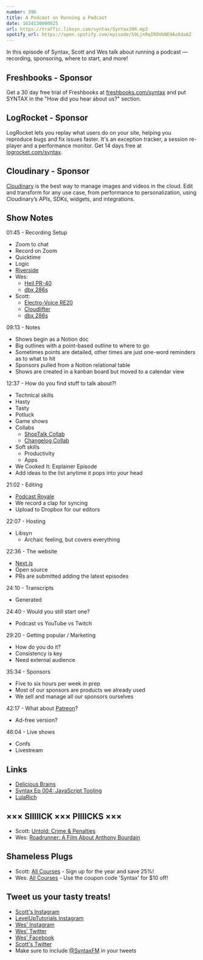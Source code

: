 ```yaml
---
number: 396
title: A Podcast on Running a Podcast
date: 1634130000825
url: https://traffic.libsyn.com/syntax/Syntax396.mp3
spotify_url: https://open.spotify.com/episode/59Ljn9qIR0VbNE9Az8daAZ
---
```


In this episode of Syntax, Scott and Wes talk about running a podcast — recording, sponsoring, where to start, and more!

## Freshbooks - Sponsor
Get a 30 day free trial of Freshbooks at [freshbooks.com/syntax](https://freshbooks.com/syntax) and put SYNTAX in the "How did you hear about us?" section.

## LogRocket - Sponsor
LogRocket lets you replay what users do on your site, helping you reproduce bugs and fix issues faster. It's an exception tracker, a session re-player and a performance monitor. Get 14 days free at [logrocket.com/syntax](https://logrocket.com/syntax).

## Cloudinary - Sponsor
[Cloudinary](https://cloudinary.com/?utm_source=Syntax.fm&utm_medium=Podcast&utm_content=Cloudinary_Syntax_podcast) is the best way to manage images and videos in the cloud. Edit and transform for any use case, from performance to personalization, using Cloudinary’s APIs, SDKs, widgets, and integrations.

## Show Notes
01:45 - Recording Setup
* Zoom to chat
* Record on Zoom
* Quicktime
* Logic
* [Riverside](https://riverside.fm/)
* Wes:
  * [Heil PR-40](https://www.amazon.com/PR-40-Dynamic-Studio-Recording-Microphone/dp/B000SOYOTQ)
  * [dbx 286s](https://www.amazon.com/dbx-286s-Microphone-Channel-Processor/dp/B004LWH79A/r)
* Scott:
  * [Electro-Voice RE20](https://www.amazon.com/Electro-Voice-RE20-Broadcast-Microphone-Variable-D/dp/B00KCN83V8)
  * [Cloudlifter](https://www.amazon.com/Cloud-Microphones-CL-1-Cloudlifter-1-channel/dp/B004MQSV04/)
  * [dbx 286s](https://www.amazon.com/dbx-286s-Microphone-Channel-Processor/dp/B004LWH79A/r)

09:13 - Notes
* Shows begin as a Notion doc
* Big outlines with a point-based outline to where to go
* Sometimes points are detailed, other times are just one-word reminders as to what to hit
* Sponsors pulled from a Notion relational table
* Shows are created in a kanban board but moved to a calendar view

12:37 - How do you find stuff to talk about?!
* Technical skills
* Hasty
* Tasty
* Potluck
* Game shows
* Collabs
  * [ShopTalk Collab](https://syntax.fm/show/374/shoptalk-x-syntax)
  * [Changelog Collab](https://syntax.fm/show/392/changelog-frontend-feud)
* Soft skills
  * Productivity
  * Apps
* We Cooked It: Explainer Episode
* Add ideas to the list anytime it pops into your head

21:02 - Editing
* [Podcast Royale](https://podcastroyale.net/)
* We record a clap for syncing
* Upload to Dropbox for our editors

22:07 - Hosting 
* Libsyn
  * Archaic feeling, but covers everything

22:36 - The website
* [Next.js](https://nextjs.org/)
* Open source
* PRs are submitted adding the latest episodes

24:10 - Transcripts
* Generated

24:40 - Would you still start one?
* Podcast vs YouTube vs Twitch

29:20 - Getting popular / Marketing
* How do you do it?
* Consistency is key
* Need external audience

35:34 - Sponsors
* Five to six hours per week in prep
* Most of our sponsors are products we already used
* We sell and manage all our sponsors ourselves

42:17 - What about [Patreon](https://www.patreon.com/)?
* Ad-free version?

46:04 - Live shows
* Confs
* Livestream

## Links
* [Delicious Brains](https://deliciousbrains.com/)
* [Syntax Ep 004: JavaScript Tooling](https://syntax.fm/show/004/javascript-tooling)
* [LulaRich](https://www.amazon.com/LuLaRich-Season-1/dp/B09CFXPNSX)

## ××× SIIIIICK ××× PIIIICKS ×××
* Scott: [Untold: Crime & Penalties](https://www.netflix.com/title/81026438)
* Wes: [Roadrunner: A Film About Anthony Bourdain](https://www.amazon.com/Roadrunner-Film-About-Anthony-Bourdain/dp/B09BB55XXX)

## Shameless Plugs
* Scott: [All Courses](https://www.leveluptutorials.com/pro) - Sign up for the year and save 25%!
* Wes: [All Courses](https://wesbos.com/courses/) - Use the coupon code 'Syntax' for $10 off!

## Tweet us your tasty treats!
* [Scott's Instagram](https://www.instagram.com/stolinski/)
* [LevelUpTutorials Instagram](https://www.instagram.com/LevelUpTutorials/)
* [Wes' Instagram](https://www.instagram.com/wesbos/)
* [Wes' Twitter](https://twitter.com/wesbos)
* [Wes' Facebook](https://www.facebook.com/wesbos.developer)
* [Scott's Twitter](https://twitter.com/stolinski)
* Make sure to include [@SyntaxFM](https://twitter.com/SyntaxFM) in your tweets